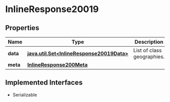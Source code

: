 

# InlineResponse20019


## Properties

Name | Type | Description | Notes
------------ | ------------- | ------------- | -------------
**data** | [**java.util.Set&lt;InlineResponse20019Data&gt;**](InlineResponse20019Data.md) | List of class geographies. |  [optional]
**meta** | [**InlineResponse200Meta**](InlineResponse200Meta.md) |  |  [optional]


## Implemented Interfaces

* Serializable


